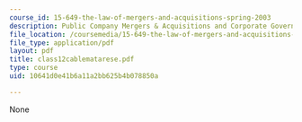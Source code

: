 ```yaml
---
course_id: 15-649-the-law-of-mergers-and-acquisitions-spring-2003
description: Public Company Mergers & Acquisitions and Corporate Governance
file_location: /coursemedia/15-649-the-law-of-mergers-and-acquisitions-spring-2003/10641d0e41b6a11a2bb625b4b078850a_class12cablematarese.pdf
file_type: application/pdf
layout: pdf
title: class12cablematarese.pdf
type: course
uid: 10641d0e41b6a11a2bb625b4b078850a

---
```

None